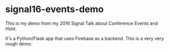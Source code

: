 # signal16-events-demo

This is my demo from my 2016 Signal Talk about Conference Events and Hold.

It's a Python/Flask app that uses Firebase as a backend. This is a very very rough demo.
